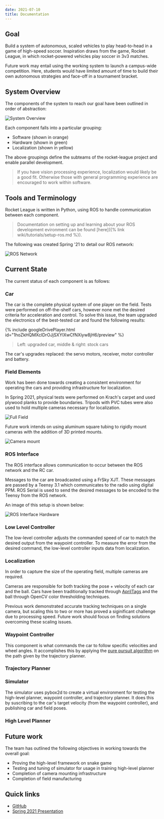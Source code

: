 ```yaml
---
date: 2021-07-10
title: Documentation
---
```


## Goal

Build a system of autonomous, scaled vehicles to play head-to-head in a game of high-speed soccer. Inspiration draws from the game, Rocket League, in which rocket-powered vehicles play soccer in 3v3 matches.

Future work may entail using the working system to launch a campus-wide competition. Here, students would have limited amount of time to build their own autonomous strategies and face-off in a tournament bracket.

## System Overview

The components of the system to reach our goal have been outlined in order of abstraction:

![System Overview](assets/images/system-overview.png)

Each component falls into a particular grouping:
- Software (shown in orange)
- Hardware (shown in green)
- Localization (shown in yellow)

The above groupings define the subteams of the rocket-league project and enable parallel development.

> If you have vision processing experience, localization would likely be a good fit. Otherwise those with general programming experience are encouraged to work within software.

## Tools and Terminology

Rocket League is written in Python, using ROS to handle communication between each component.

> Documentation on setting up and learning about your ROS development evironment can be found [here]({% link wiki/tutorials/setup-ros.md %}).

The following was created Spring '21 to detail our ROS network:

![ROS Network](assets/images/ros-network.png)

<!-- Introduce terminology such as diff for game and match in RL -->

## Current State

The current status of each component is as follows:

### Car

The car is the complete physical system of one player on the field. Tests were performed on off-the-shelf cars, however none met the desired criteria for acceleration and control. To solve this issue, the team upgraded the electronics of the best-tested car and found the following results:

{% include googleDrivePlayer.html id="1hoZkHQMXcIDrOJjSXYIXwCfNXiyw8jH6/preview" %}

> Left: upgraded car, middle & right: stock cars

The car's upgrades replaced: the servo motors, receiver, motor controller and battery.

<!--
TODO: include more info on car's specific upgrades
TODO: include picture of car's upgrades
-->

### Field Elements

Work has been done towards creating a consistent environment for operating the cars and providing infrastructure for localization.

In Spring 2021, physical tests were performed on Krach's carpet and used plywood planks to provide boundaries. Tripods with PVC tubes were also used to hold multiple cameras necessary for localization.

![Full Field](assets/images/full-field.png)

Future work intends on using aluminum square tubing to rigidly mount cameras with the addition of 3D printed mounts.

![Camera mount](assets/images/camera-mounting.png)

### ROS Interface

The ROS interface allows communication to occur between the ROS network and the RC car. 

Messages to the car are broadcasted using a FrSky XJT. These messages are passed by a Teensy 3.1 which communicates to the radio using digital PPM. ROS Serial is used to send the desired messages to be encoded to the Teensy from the ROS network.

An image of this setup is shown below:

![ROS Interface Hardware](assets/images/ros-interface.jpg)

### Low Level Controller

The low-level controller adjusts the commanded speed of car to match the desired output from the waypoint controller. To measure the error from the desired command, the low-level controller inputs data from localization.

### Localization

In order to capture the size of the operating field, multiple cameras are required.

<!-- Insert info about camera brand -->

Cameras are responsible for both tracking the pose + velocity of each car and the ball. Cars have been traditionally tracked through [AprilTags](https://april.eecs.umich.edu/software/apriltag#:~:text=AprilTag%20is%20a%20visual%20fiducial,tags%20relative%20to%20the%20camera.) and the ball through OpenCV color thresholding techniques.

Previous work demonstrated accurate tracking techniques on a single camera, but scaling this to two or more has proved a siginificant challenge due to processing speed. Future work should focus on finding solutions overcoming these scaling issues.

### Waypoint Controller

This component is what commands the car to follow specific velocities and wheel angles. It accomplishes this by applying the [pure pursuit algorithm](https://www.mathworks.com/help/robotics/ug/pure-pursuit-controller.html#:~:text=Pure%20pursuit%20is%20a%20path,in%20front%20of%20the%20robot.&text=You%20can%20think%20of%20this,point%20in%20front%20of%20it.) on the path given by the trajectory planner.

### Trajectory Planner

<!-- TODO: fill in section -->

### Simulator

The simulator uses pybox2d to create a virtual environment for testing the high-level planner, waypoint controller, and trajectory planner. It does this by suscribing to the car's target velocity (from the waypoint controller), and publishing car and field poses.

### High Level Planner

<!-- TODO: fill in section -->

## Future work

The team has outlined the following objectives in working towards the overall goal:
- Proving the high-level framework on snake game
- Testing and tuning of simulator for usage in training high-level planner
- Completion of camera mounting infrastructure
- Completion of field manufacturing

## Quick links

- [GitHub](https://github.com/purdue-arc/rocket_league)
- [Spring 2021 Presentation](https://drive.google.com/file/d/1zw7jYFSYIVamnQTyYaT1TCJGP7sZOg1J/view?usp=sharing)
